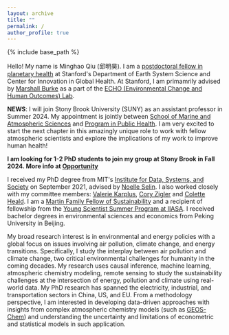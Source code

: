 ```yaml
---
layout: archive
title: ""
permalink: /
author_profile: true
---
```


{% include base_path %}

Hello! My name is Minghao Qiu (邱明昊). I am a [postdoctoral fellow in planetary health](https://globalhealth.stanford.edu/planetary-health/announcing-three-new-postdoctoral-fellows-in-planetary-health.html/) at Stanford's Department of Earth System Science and Center for Innovation in Global Health. At Stanford, I am primamrily advised by [Marshall Burke](https://web.stanford.edu/~mburke/) as a part of the [ECHO (Environmental Change and Human Outcomes) Lab](https://www.stanfordecholab.com/). 

**NEWS**: I will join Stony Brook University (SUNY) as an assistant professor in Summer 2024. My appointment is jointly between [School of Marine and Atmospheric Sciences](https://www.stonybrook.edu/somas/) and [Program in Public Health](https://publichealth.stonybrookmedicine.edu/). I am very excited to start the next chapter in this amazingly unique role to work with fellow atmospheric scientists and explore the implications of my work to improve human health!

**I am looking for 1-2 PhD students to join my group at Stony Brook in Fall 2024. More info at [Opportunity](https://mhqiu.github.io/opportunity/)**

I received my PhD degree from MIT's [Institute for Data, Systems, and Society](https://idss.mit.edu/) on September 2021, advised by [Noelle Selin](http://www.selingroup.org/noelle-eckley-selin). I also worked closely with my committee members: [Valerie Karplus](https://www.cmu.edu/epp/people/faculty/valerie-karplus.html), [Cory Zigler](https://sites.cns.utexas.edu/zigler/home) and [Colette Heald](https://cee.mit.edu/people_individual/colette-l-heald/). I am a [Martin Family Fellow of Sustainability](https://martin-fellows.mit.edu/) and a recipient of fellowship from the [Young Scientist Summer Program at IIASA](https://iiasa.ac.at/web/home/education/yssp/Young_Scientists_Summer_Program.html). I received bachelor degrees in environmental sciences and economics from Peking University in Beijing. 

My broad research interest is in environmental and energy policies with a global focus on issues involving air pollution, climate change, and energy transitions. Specifically, I study the interplay between air pollution and climate change, two critical environmental challenges for humanity in the coming decades. My research uses causal inference, machine learning, atmospheric chemistry modeling, remote sensing to study the sustainability challenges at the intersection of energy, pollution and climate using real-world data. My PhD research has spanned the electricity, industrial, and transportation sectors in China, US, and EU. From a methodology perspective, I am interested in developing data-driven approaches with insights from complex atmospheric chemistry models (such as [GEOS-Chem](http://acmg.seas.harvard.edu/geos/)) and understanding the uncertainty and limitations of econometric and statistical models in such application. 



